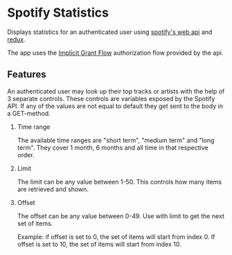 # Spotify Statistics

Displays statistics for an authenticated user using [spotify's web api](https://developer.spotify.com/documentation/web-api/)
and [redux](https://redux-toolkit.js.org/).

The app uses the [Implicit Grant Flow](https://developer.spotify.com/documentation/general/guides/authorization-guide/#implicit-grant-flow)
authorization flow provided by the api.

## Features

An authenticated user may look up their top tracks or artists with the help of 3 separate controls.
These controls are variables exposed by the Spotify API. If any of the values are not equal to default
they get sent to the body in a GET-method.

1. Time range
   
    The available time ranges are "short term", "medium term" and "long term". 
    They cover 1 month, 6 months and all time in that respective order.

2. Limit

    The limit can be any value between 1-50. This controls how many items are retrieved and shown.

3. Offset

    The offset can be any value between 0-49. Use with limit to get the next set of items.
    
    Example: if offset is set to 0, the set of items will start from index 0.
    If offset is set to 10, the set of items will start from index 10.